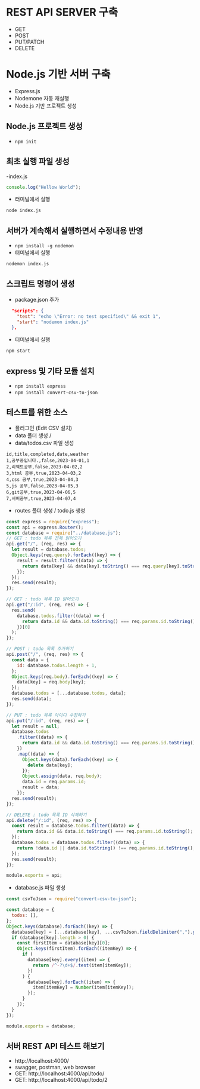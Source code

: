 # REST API SERVER 구축

- GET
- POST
- PUT/PATCH
- DELETE

# Node.js 기반 서버 구축

- Express.js
- Nodemone 자동 재실행
- Node.js 기반 프로젝트 생성

## Node.js 프로젝트 생성

- `npm init`

## 최초 실행 파일 생성

-index.js

```js
console.log("Hellow World");
```

- 터미널에서 실행

```txt
node index.js
```

## 서버가 계속해서 실행하면서 수정내용 반영

- `npm install -g nodemon`
- 터미널에서 실행

```txt
nodemon index.js
```

## 스크립트 명령어 생성

- package.json 추가

```json
  "scripts": {
    "test": "echo \"Error: no test specified\" && exit 1",
    "start": "nodemon index.js"
  },
```

- 터미널에서 실행

```txt
npm start
```

## express 및 기타 모듈 설치

- `npm install express`
- `npm install convert-csv-to-json`

## 테스트를 위한 소스

- 플러그인 (Edit CSV 설치)
- data 폴더 생성 /
- data/todos.csv 파일 생성

```csv
id,title,completed,date,weather
1,공부중입니다.,false,2023-04-01,1
2,리액트공부,false,2023-04-02,2
3,html 공부,true,2023-04-03,2
4,css 공부,true,2023-04-04,3
5,js 공부,false,2023-04-05,3
6,git공부,true,2023-04-06,5
7,서버공부,true,2023-04-07,4
```

- routes 폴더 생성 / todo.js 생성

```js
const express = require("express");
const api = express.Router();
const database = require("../database.js");
// GET : todo 목록 전체 읽어오기
api.get("/", (req, res) => {
  let result = database.todos;
  Object.keys(req.query).forEach((key) => {
    result = result.filter((data) => {
      return data[key] && data[key].toString() === req.query[key].toString();
    });
  });
  res.send(result);
});

// GET : todo 목록 ID 읽어오기
api.get("/:id", (req, res) => {
  res.send(
    database.todos.filter((data) => {
      return data.id && data.id.toString() === req.params.id.toString();
    })[0]
  );
});

// POST : todo 목록 추가하기
api.post("/", (req, res) => {
  const data = {
    id: database.todos.length + 1,
  };
  Object.keys(req.body).forEach((key) => {
    data[key] = req.body[key];
  });
  database.todos = [...database.todos, data];
  res.send(data);
});

// PUT : todo 목록 아이디 수정하기
api.put("/:id", (req, res) => {
  let result = null;
  database.todos
    .filter((data) => {
      return data.id && data.id.toString() === req.params.id.toString();
    })
    .map((data) => {
      Object.keys(data).forEach((key) => {
        delete data[key];
      });
      Object.assign(data, req.body);
      data.id = req.params.id;
      result = data;
    });
  res.send(result);
});

// DELETE : todo 목록 ID 삭제하기
api.delete("/:id", (req, res) => {
  const result = database.todos.filter((data) => {
    return data.id && data.id.toString() === req.params.id.toString();
  });
  database.todos = database.todos.filter((data) => {
    return !data.id || data.id.toString() !== req.params.id.toString();
  });
  res.send(result);
});

module.exports = api;
```

- database.js 파일 생성

```js
const csvToJson = require("convert-csv-to-json");

const database = {
  todos: [],
};
Object.keys(database).forEach((key) => {
  database[key] = [...database[key], ...csvToJson.fieldDelimiter(",").getJsonFromCsv(`./data/${key}.csv`)];
  if (database[key].length > 0) {
    const firstItem = database[key][0];
    Object.keys(firstItem).forEach((itemKey) => {
      if (
        database[key].every((item) => {
          return /^-?\d+$/.test(item[itemKey]);
        })
      ) {
        database[key].forEach((item) => {
          item[itemKey] = Number(item[itemKey]);
        });
      }
    });
  }
});

module.exports = database;
```

## 서버 REST API 테스트 해보기

- http://localhost:4000/
- swagger, postman, web browser
- GET: http://localhost:4000/api/todo/
- GET: http://localhost:4000/api/todo/2
